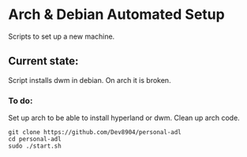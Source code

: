 # Arch & Debian Automated Setup
Scripts to set up a new machine. 
 

## Current state:
Script installs dwm in debian.
On arch it is broken.

### To do:
Set up arch to be able to install hyperland or dwm.
Clean up arch code. 

```
git clone https://github.com/Dev8904/personal-adl
cd personal-adl
sudo ./start.sh
```

